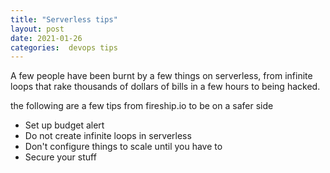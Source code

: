 ```yaml
---
title: "Serverless tips"
layout: post
date: 2021-01-26
categories:  devops tips
---
```


A few people have been burnt by a few things on serverless, from infinite loops that rake thousands of dollars of bills in a few hours to being hacked.

the following are a few tips from fireship.io to be on a safer side

- Set up budget alert
- Do not create infinite loops in serverless
- Don't configure things to scale until you have to
- Secure your stuff
